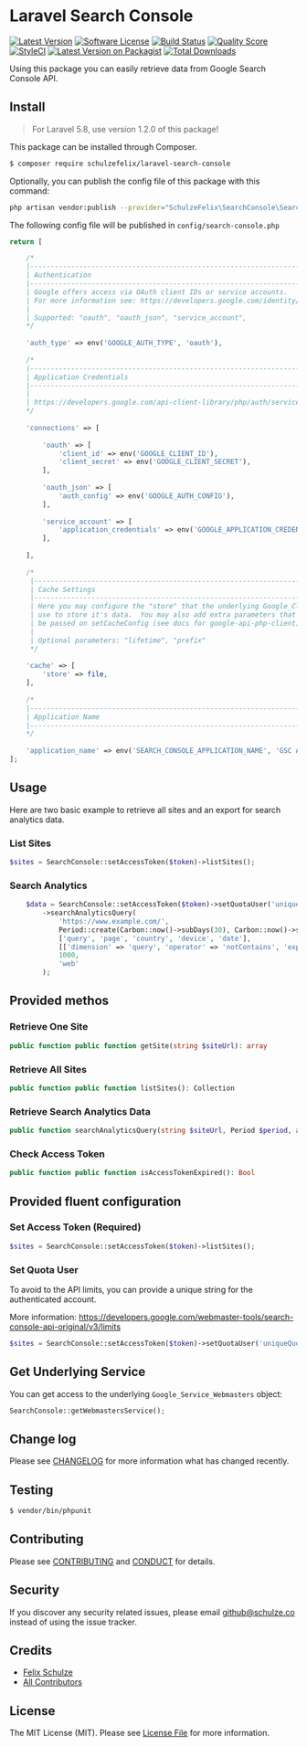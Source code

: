 # Laravel Search Console

[![Latest Version](https://img.shields.io/github/release/schulzefelix/laravel-search-console.svg?style=flat-square)](https://github.com/schulzefelix/laravel-search-console/releases)
[![Software License][ico-license]](LICENSE.md)
[![Build Status][ico-travis]][link-travis]
[![Quality Score][ico-code-quality]][link-code-quality]
[![StyleCI](https://styleci.io/repos/97710032/shield)](https://styleci.io/repos/97710032)
[![Latest Version on Packagist][ico-version]][link-packagist]
[![Total Downloads][ico-downloads]][link-downloads]

Using this package you can easily retrieve data from Google Search Console API.

## Install

> For Laravel 5.8, use version 1.2.0 of this package!

This package can be installed through Composer.

``` bash
$ composer require schulzefelix/laravel-search-console
```

Optionally, you can publish the config file of this package with this command:

``` bash
php artisan vendor:publish --provider="SchulzeFelix\SearchConsole\SearchConsoleServiceProvider"
```

The following config file will be published in `config/search-console.php`

```php
return [

    /*
    |--------------------------------------------------------------------------
    | Authentication
    |--------------------------------------------------------------------------
    | Google offers access via OAuth client IDs or service accounts.
    | For more information see: https://developers.google.com/identity/protocols/OAuth2
    |
    | Supported: "oauth", "oauth_json", "service_account",
    */
 
    'auth_type' => env('GOOGLE_AUTH_TYPE', 'oauth'),
 
    /*
    |--------------------------------------------------------------------------
    | Application Credentials
    |--------------------------------------------------------------------------
    |
    | https://developers.google.com/api-client-library/php/auth/service-accounts#creatinganaccount
    */
 
    'connections' => [
 
        'oauth' => [
            'client_id' => env('GOOGLE_CLIENT_ID'),
            'client_secret' => env('GOOGLE_CLIENT_SECRET'),
        ],
 
        'oauth_json' => [
            'auth_config' => env('GOOGLE_AUTH_CONFIG'),
        ],
 
        'service_account' => [
            'application_credentials' => env('GOOGLE_APPLICATION_CREDENTIALS'),
        ],
 
    ],
 
    /*
     |--------------------------------------------------------------------------
     | Cache Settings
     |--------------------------------------------------------------------------
     | Here you may configure the "store" that the underlying Google_Client will
     | use to store it's data.  You may also add extra parameters that will
     | be passed on setCacheConfig (see docs for google-api-php-client).
     |
     | Optional parameters: "lifetime", "prefix"
     */
 
    'cache' => [
        'store' => file,
    ],
 
    /*
    |--------------------------------------------------------------------------
    | Application Name
    |--------------------------------------------------------------------------
    */
 
    'application_name' => env('SEARCH_CONSOLE_APPLICATION_NAME', 'GSC Agent'),
];
```

## Usage

Here are two basic example to retrieve all sites and an export for search analytics data.
### List Sites

```php
$sites = SearchConsole::setAccessToken($token)->listSites();
```

### Search Analytics

```php
    $data = SearchConsole::setAccessToken($token)->setQuotaUser('uniqueQuotaUserString')
        ->searchAnalyticsQuery(
            'https://www.example.com/',
            Period::create(Carbon::now()->subDays(30), Carbon::now()->subDays(2)),
            ['query', 'page', 'country', 'device', 'date'],
            [['dimension' => 'query', 'operator' => 'notContains', 'expression' => 'cheesecake']],
            1000,
            'web'
        );
```

## Provided methos
### Retrieve One Site
```php
public function public function getSite(string $siteUrl): array
```

### Retrieve All Sites
```php
public function public function listSites(): Collection
```

### Retrieve Search Analytics Data
```php
public function searchAnalyticsQuery(string $siteUrl, Period $period, array $dimensions = [], array $filters = [], int $rows = 1000, string $searchType = 'web'): Collection
```

### Check Access Token
```php
public function public function isAccessTokenExpired(): Bool
```

## Provided fluent configuration

### Set Access Token (Required)

```php
$sites = SearchConsole::setAccessToken($token)->listSites();
```

### Set Quota User
To avoid to the API limits, you can provide a unique string for the authenticated account.

More information: https://developers.google.com/webmaster-tools/search-console-api-original/v3/limits
```php
$sites = SearchConsole::setAccessToken($token)->setQuotaUser('uniqueQuotaUserString')->listSites();
```

## Get Underlying Service
You can get access to the underlying `Google_Service_Webmasters` object:

```php
SearchConsole::getWebmastersService();
```

## Change log

Please see [CHANGELOG](CHANGELOG.md) for more information what has changed recently.

## Testing

``` bash
$ vendor/bin/phpunit
```

## Contributing

Please see [CONTRIBUTING](CONTRIBUTING.md) and [CONDUCT](CONDUCT.md) for details.

## Security

If you discover any security related issues, please email github@schulze.co instead of using the issue tracker.

## Credits

- [Felix Schulze][link-author]
- [All Contributors][link-contributors]

## License

The MIT License (MIT). Please see [License File](LICENSE.md) for more information.

[ico-version]: https://img.shields.io/packagist/v/schulzefelix/laravel-search-console.svg?style=flat-square
[ico-license]: https://img.shields.io/badge/license-MIT-brightgreen.svg?style=flat-square
[ico-travis]: https://img.shields.io/travis/schulzefelix/laravel-search-console/master.svg?style=flat-square
[ico-scrutinizer]: https://img.shields.io/scrutinizer/coverage/g/schulzefelix/laravel-search-console.svg?style=flat-square
[ico-code-quality]: https://scrutinizer-ci.com/g/schulzefelix/laravel-search-console/badges/quality-score.png?b=master
[ico-downloads]: https://img.shields.io/packagist/dt/schulzefelix/laravel-search-console.svg?style=flat-square

[link-packagist]: https://packagist.org/packages/schulzefelix/laravel-search-console
[link-travis]: https://travis-ci.org/schulzefelix/laravel-search-console
[link-scrutinizer]: https://scrutinizer-ci.com/g/schulzefelix/laravel-search-console/code-structure
[link-code-quality]: https://scrutinizer-ci.com/g/schulzefelix/laravel-search-console
[link-downloads]: https://packagist.org/packages/schulzefelix/laravel-search-console
[link-author]: https://github.com/schulzefelix
[link-contributors]: ../../contributors
